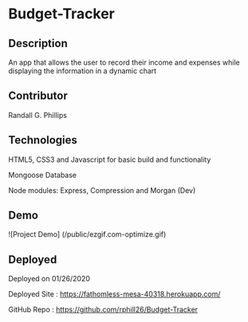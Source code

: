 # Budget-Tracker

## Description
An app that allows the user to record their income and expenses while displaying the information in a dynamic chart

## Contributor
Randall G. Phillips

## Technologies
HTML5, CSS3 and Javascript for basic build and functionality

Mongoose Database

Node modules: Express, Compression and Morgan (Dev)

## Demo
![Project Demo] (/public/ezgif.com-optimize.gif)

## Deployed

Deployed on 01/26/2020

Deployed Site : https://fathomless-mesa-40318.herokuapp.com/

GitHub Repo : https://github.com/rphill26/Budget-Tracker



